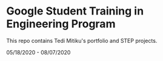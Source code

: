 # Google Student Training in Engineering Program

This repo contains Tedi Mitiku's portfolio and STEP projects.

05/18/2020 - 08/07/2020